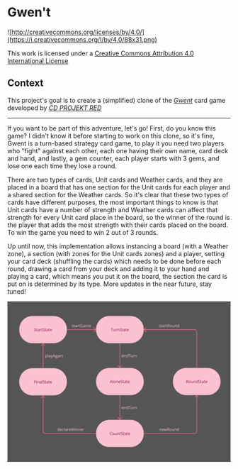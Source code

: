 # Gwen't

![http://creativecommons.org/licenses/by/4.0/](https://i.creativecommons.org/l/by/4.0/88x31.png)

This work is licensed under a
[Creative Commons Attribution 4.0 International License](http://creativecommons.org/licenses/by/4.0/)

Context
-------

This project's goal is to create a (simplified) clone of the
[_Gwent_](https://www.playgwent.com/en) card game developed by [_CD PROJEKT RED_](https://cdprojektred.com/en/)

---

If you want to be part of this adventure, let's go! First, do you know this game? I didn't know it before starting to
work on this clone, so it's fine, Gwent is a turn-based strategy card game, to play it you need two players who "fight"
against each other, each one having their own name, card deck and hand, and lastly, a gem counter, each player starts
with 3 gems, and lose one each time they lose a round.

There are two types of cards, Unit cards and Weather cards, and they are placed in a board that has one section for 
the Unit cards for each player and a shared section for the Weather cards. So it's clear that these two types of cards 
have different purposes, the most important things to know is that Unit cards have a number of strength and Weather
cards can affect that strength for every Unit card place in the board, so the winner of the round is the player that 
adds the most strength with their cards placed on the board. To win the game you need to win 2 out of 3 rounds.

Up until now, this implementation allows instancing a board (with a Weather zone), a section (with zones for the 
Unit cards zones) and a player, setting your card deck (shuffling the cards) which needs to be done before each 
round, drawing a card from your deck and adding it to your hand and playing a card, which means you put it on the 
board, the section the card is put on is determined by its type. More updates in the near future, stay tuned! 

![Diagrama de estados](docs/diagrama-estados.png)